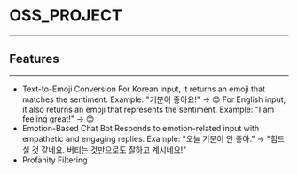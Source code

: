 # OSS_PROJECT
----
## Features
----
+ Text-to-Emoji Conversion
  For Korean input, it returns an emoji that matches the sentiment.
  Example: "기분이 좋아요!" → 😊
  For English input, it also returns an emoji that represents the sentiment.
  Example: "I am feeling great!" → 😊
+ Emotion-Based Chat Bot
  Responds to emotion-related input with empathetic and engaging replies.
  Example: "오늘 기분이 안 좋아." → "힘드실 것 같네요. 버티는 것만으로도 잘하고 계시네요!"
+ Profanity Filtering

